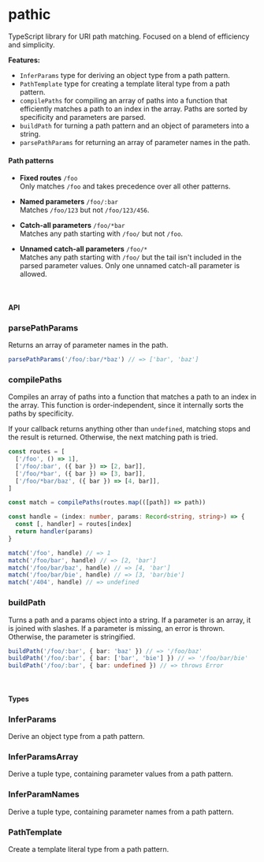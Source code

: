 # pathic

TypeScript library for URI path matching. Focused on a blend of efficiency and simplicity.

**Features:**

- `InferParams` type for deriving an object type from a path pattern.
- `PathTemplate` type for creating a template literal type from a path pattern.
- `compilePaths` for compiling an array of paths into a function that efficiently matches a path to an index in the array. Paths are sorted by specificity and parameters are parsed.
- `buildPath` for turning a path pattern and an object of parameters into a string.
- `parsePathParams` for returning an array of parameter names in the path.

#### Path patterns

- **Fixed routes** `/foo`  
  Only matches `/foo` and takes precedence over all other patterns.

- **Named parameters** `/foo/:bar`  
  Matches `/foo/123` but not `/foo/123/456`.

- **Catch-all parameters** `/foo/*bar`  
  Matches any path starting with `/foo/` but not `/foo`.

- **Unnamed catch-all parameters** `/foo/*`  
  Matches any path starting with `/foo/` but the tail isn't included in the
  parsed parameter values. Only one unnamed catch-all parameter is allowed.

&nbsp;

#### API

### parsePathParams

Returns an array of parameter names in the path.

```ts
parsePathParams('/foo/:bar/*baz') // => ['bar', 'baz']
```

### compilePaths

Compiles an array of paths into a function that matches a path to an index in the array. This function is order-independent, since it internally sorts the paths by specificity.

If your callback returns anything other than `undefined`, matching stops and the result is returned. Otherwise, the next matching path is tried.

```ts
const routes = [
  ['/foo', () => 1],
  ['/foo/:bar', ({ bar }) => [2, bar]],
  ['/foo/*bar', ({ bar }) => [3, bar]],
  ['/foo/*bar/baz', ({ bar }) => [4, bar]],
]

const match = compilePaths(routes.map(([path]) => path))

const handle = (index: number, params: Record<string, string>) => {
  const [, handler] = routes[index]
  return handler(params)
}

match('/foo', handle) // => 1
match('/foo/bar', handle) // => [2, 'bar']
match('/foo/bar/baz', handle) // => [4, 'bar']
match('/foo/bar/bie', handle) // => [3, 'bar/bie']
match('/404', handle) // => undefined
```

### buildPath

Turns a path and a params object into a string. If a parameter is an array, it is joined with slashes. If a parameter is missing, an error is thrown. Otherwise, the parameter is stringified.

```ts
buildPath('/foo/:bar', { bar: 'baz' }) // => '/foo/baz'
buildPath('/foo/:bar', { bar: ['bar', 'bie'] }) // => '/foo/bar/bie'
buildPath('/foo/:bar', { bar: undefined }) // => throws Error
```

&nbsp;

#### Types

### InferParams

Derive an object type from a path pattern.

### InferParamsArray

Derive a tuple type, containing parameter values from a path pattern.

### InferParamNames

Derive a tuple type, containing parameter names from a path pattern.

### PathTemplate

Create a template literal type from a path pattern.
